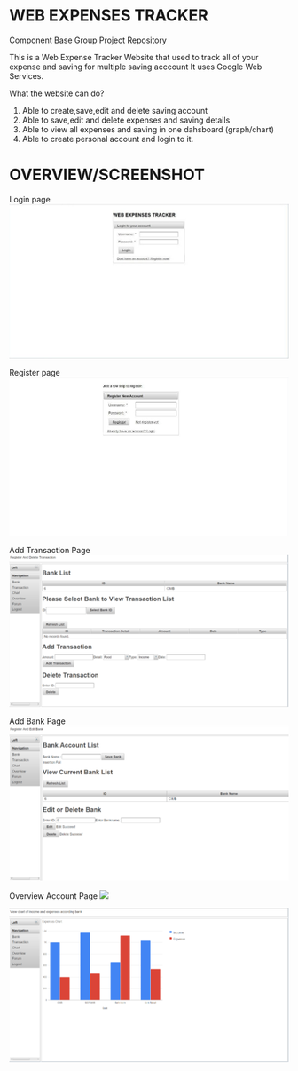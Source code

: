 # WEB EXPENSES TRACKER
Component Base Group Project Repository

This is a Web Expense Tracker
Website that used to track all of your expense and saving for multiple saving acccount
It uses Google Web Services.

What the website can do?
1. Able to create,save,edit and delete saving account
2. Able to save,edit and delete expenses and saving details
3. Able to view all expenses and saving in one dahsboard (graph/chart)
4. Able to create personal account and login to it.

# OVERVIEW/SCREENSHOT

Login page
![](UI/Screenshot/login.jpg)

Register page
![](UI/Screenshot/register.jpg)

Add Transaction Page
![](UI/Screenshot/add%20transaction.png)

Add Bank Page
![](UI/Screenshot/add%20bank.png)

Overview Account Page
![](UI/Screenshot/overview%20account)

![](UI/Screenshot/chart.png)
